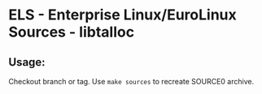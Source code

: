 # ELS - Enterprise Linux/EuroLinux Sources - libtalloc
 
## Usage:
  Checkout branch or tag. Use `make sources` to recreate  SOURCE0 archive.
